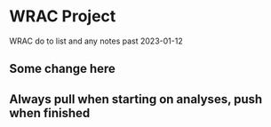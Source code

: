 # WRAC Project

WRAC do to list and any notes past 2023-01-12


## Some change here

## Always pull when starting on analyses, push when finished